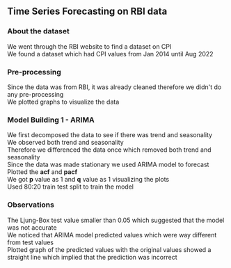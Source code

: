 ## Time Series Forecasting on RBI data

### About the dataset
We went through the RBI website to find a dataset on CPI\
We found a dataset which had CPI values from Jan 2014 until Aug 2022

### Pre-processing
Since the data was from RBI, it was already cleaned therefore we didn't do any pre-processing\
We plotted graphs to visualize the data

### Model Building 1 - ARIMA
We first decomposed the data to see if there was trend and seasonality\
We observed both trend and seasonality\
Therefore we differenced the data once which removed both trend and seasonality\
Since the data was made stationary we used ARIMA model to forecast\
Plotted the <strong>acf</strong> and <strong>pacf</strong>\
We got <strong>p</strong> value as 1 and <strong>q</strong> value as 1 visualizing the plots\
Used 80:20 train test split to train the model

### Observations
The Ljung-Box test value smaller than 0.05 which suggested that the model was not accurate\
We noticed that ARIMA model predicted values which were way different from test values\
Plotted graph of the predicted values with the original values showed a straight line which implied that the prediction was incorrect